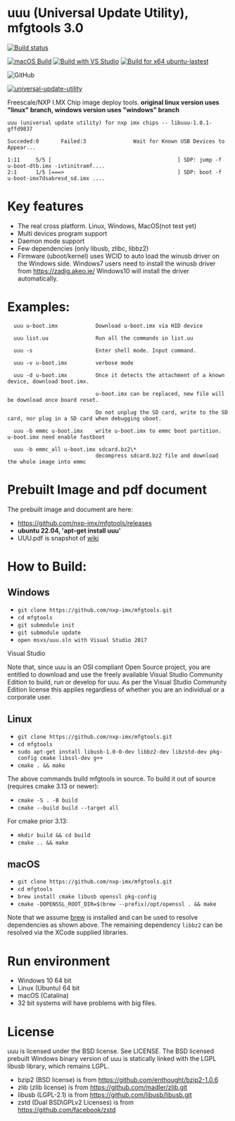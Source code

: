 # uuu (Universal Update Utility), mfgtools 3.0

[![Build status](https://ci.appveyor.com/api/projects/status/evp1xvj88ybuhfwi?svg=true)](https://ci.appveyor.com/project/nxpfrankli/mfgtools-kvqcg)

[![macOS Build](https://github.com/nxp-imx/mfgtools/actions/workflows/macOS.yaml/badge.svg?branch=master)](https://github.com/nxp-imx/mfgtools/actions/workflows/macOS.yaml)
[![Build with VS Studio](https://github.com/nxp-imx/mfgtools/actions/workflows/win.yaml/badge.svg)](https://github.com/nxp-imx/mfgtools/actions/workflows/win.yaml)
[![Build for x64 ubuntu-lastest](https://github.com/nxp-imx/mfgtools/actions/workflows/build.yaml/badge.svg)](https://github.com/nxp-imx/mfgtools/actions/workflows/build.yaml)

![GitHub](https://img.shields.io/github/license/nxp-imx/mfgtools.svg) 

[![universal-update-utility](https://snapcraft.io/universal-update-utility/badge.svg)](https://snapcraft.io/universal-update-utility)

Freescale/NXP I.MX Chip image deploy tools.
**original linux version uses "linux" branch, windows version uses "windows" branch**

    uuu (universal update utility) for nxp imx chips -- libuuu-1.0.1-gffd9837

    Succeded:0       Failed:3               Wait for Known USB Devices to Appear...

    1:11     5/5 [                                        ] SDP: jump -f u-boot-dtb.imx -ivtinitramf....
    2:1      1/5 [===>                                    ] SDP: boot -f u-boot-imx7dsabresd_sd.imx ....

# Key features
 - The real cross platform. Linux, Windows, MacOS(not test yet)
 - Multi devices program support
 - Daemon mode support
 - Few dependencies (only libusb, zlibc, libbz2)
 - Firmware (uboot/kernel) uses WCID to auto load the winusb driver on the Windows side. Windows7 users need to install the winusb driver from https://zadig.akeo.ie/  Windows10 will install the driver automatically.

# Examples:
```
  uuu u-boot.imx            Download u-boot.imx via HID device

  uuu list.uu               Run all the commands in list.uu

  uuu -s                    Enter shell mode. Input command.

  uuu -v u-boot.imx         verbose mode

  uuu -d u-boot.imx         Once it detects the attachment of a known device, download boot.imx.

                            u-boot.imx can be replaced, new file will be download once board reset.

                            Do not unplug the SD card, write to the SD card, nor plug in a SD card when debugging uboot.

  uuu -b emmc u-boot.imx    write u-boot.imx to emmc boot partition. u-boot.imx need enable fastboot

  uuu -b emmc_all u-boot.imx sdcard.bz2\*
                            decompress sdcard.bz2 file and download the whole image into emmc
```

# Prebuilt Image and pdf document

The prebuilt image and document are here:
  - https://github.com/nxp-imx/mfgtools/releases
  - **ubuntu 22.04, 'apt-get install uuu'**
  - UUU.pdf is snapshot of [wiki](https://github.com/nxp-imx/mfgtools/wiki)

# How to Build:

## Windows
- `git clone https://github.com/nxp-imx/mfgtools.git`
- `cd mfgtools`
- `git submodule init`
- `git submodule update`
- `open msvs/uuu.sln with Visual Studio 2017`

Visual Studio

Note that, since uuu is an OSI compliant Open Source project, you are entitled to download and use the freely available Visual Studio Community Edition to build, run or develop for uuu. As per the Visual Studio Community Edition license this applies regardless of whether you are an individual or a corporate user.

## Linux
- `git clone https://github.com/nxp-imx/mfgtools.git`
- `cd mfgtools`
- `sudo apt-get install libusb-1.0-0-dev libbz2-dev libzstd-dev pkg-config cmake libssl-dev g++`
- `cmake . && make`

The above commands build mfgtools in source. To build it out of source
(requires cmake 3.13 or newer):
- `cmake -S . -B build`
- `cmake --build build --target all`

For cmake prior 3.13:
- `mkdir build && cd build`
- `cmake .. && make`

## macOS
- `git clone https://github.com/nxp-imx/mfgtools.git`
- `cd mfgtools`
- `brew install cmake libusb openssl pkg-config`
- `cmake -DOPENSSL_ROOT_DIR=$(brew --prefix)/opt/openssl . && make`

Note that we assume [brew](https://brew.sh) is installed and can be used to resolve dependencies as shown above. The remaining dependency `libbz2` can be resolved via the XCode supplied libraries.

# Run environment
 - Windows 10 64 bit
 - Linux (Ubuntu) 64 bit
 - macOS (Catalina)
 - 32 bit systems will have problems with big files.

# License
uuu is licensed under the BSD license. See LICENSE.
The BSD licensed prebuilt Windows binary version of uuu is statically linked with the LGPL libusb library, which remains LGPL.

 - bzip2 (BSD license) is from https://github.com/enthought/bzip2-1.0.6
 - zlib  (zlib license) is from https://github.com/madler/zlib.git
 - libusb (LGPL-2.1) is from  https://github.com/libusb/libusb.git
 - zstd (Dual BSD\GPLv2 Licenses) is from https://github.com/facebook/zstd
